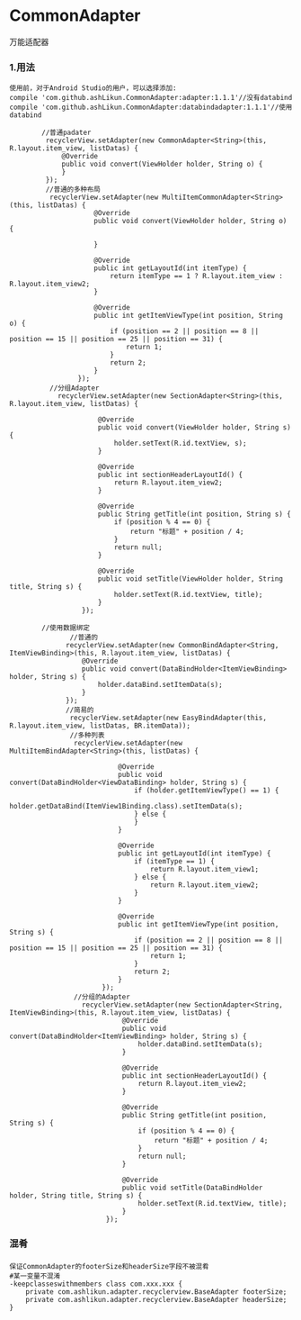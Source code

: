 # **CommonAdapter**
万能适配器

### 1.用法
    使用前，对于Android Studio的用户，可以选择添加:
    compile 'com.github.ashLikun.CommonAdapter:adapter:1.1.1'//没有databind
    compile 'com.github.ashLikun.CommonAdapter:databindadapter:1.1.1'//使用databind

            //普通padater
             recyclerView.setAdapter(new CommonAdapter<String>(this, R.layout.item_view, listDatas) {
                 @Override
                 public void convert(ViewHolder holder, String o) {
                 }
             });
             //普通的多种布局
              recyclerView.setAdapter(new MultiItemCommonAdapter<String>(this, listDatas) {
                         @Override
                         public void convert(ViewHolder holder, String o) {

                         }

                         @Override
                         public int getLayoutId(int itemType) {
                             return itemType == 1 ? R.layout.item_view : R.layout.item_view2;
                         }

                         @Override
                         public int getItemViewType(int position, String o) {
                             if (position == 2 || position == 8 || position == 15 || position == 25 || position == 31) {
                                 return 1;
                             }
                             return 2;
                         }
                     });
              //分组Adapter
                recyclerView.setAdapter(new SectionAdapter<String>(this, R.layout.item_view, listDatas) {

                          @Override
                          public void convert(ViewHolder holder, String s) {
                              holder.setText(R.id.textView, s);
                          }

                          @Override
                          public int sectionHeaderLayoutId() {
                              return R.layout.item_view2;
                          }

                          @Override
                          public String getTitle(int position, String s) {
                              if (position % 4 == 0) {
                                  return "标题" + position / 4;
                              }
                              return null;
                          }

                          @Override
                          public void setTitle(ViewHolder holder, String title, String s) {
                              holder.setText(R.id.textView, title);
                          }
                      });

            //使用数据绑定
                   //普通的
                  recyclerView.setAdapter(new CommonBindAdapter<String, ItemViewBinding>(this, R.layout.item_view, listDatas) {
                      @Override
                      public void convert(DataBindHolder<ItemViewBinding> holder, String s) {
                          holder.dataBind.setItemData(s);
                      }
                  });
                  //简易的
                   recyclerView.setAdapter(new EasyBindAdapter(this, R.layout.item_view, listDatas, BR.itemData));
                   //多种列表
                    recyclerView.setAdapter(new MultiItemBindAdapter<String>(this, listDatas) {

                               @Override
                               public void convert(DataBindHolder<ViewDataBinding> holder, String s) {
                                   if (holder.getItemViewType() == 1) {
                                       holder.getDataBind(ItemView1Binding.class).setItemData(s);
                                   } else {
                                   }
                               }

                               @Override
                               public int getLayoutId(int itemType) {
                                   if (itemType == 1) {
                                       return R.layout.item_view1;
                                   } else {
                                       return R.layout.item_view2;
                                   }
                               }

                               @Override
                               public int getItemViewType(int position, String s) {
                                   if (position == 2 || position == 8 || position == 15 || position == 25 || position == 31) {
                                       return 1;
                                   }
                                   return 2;
                               }
                           });
                    //分组的Adapter
                      recyclerView.setAdapter(new SectionAdapter<String, ItemViewBinding>(this, R.layout.item_view, listDatas) {
                                @Override
                                public void convert(DataBindHolder<ItemViewBinding> holder, String s) {
                                    holder.dataBind.setItemData(s);
                                }

                                @Override
                                public int sectionHeaderLayoutId() {
                                    return R.layout.item_view2;
                                }

                                @Override
                                public String getTitle(int position, String s) {
                                    if (position % 4 == 0) {
                                        return "标题" + position / 4;
                                    }
                                    return null;
                                }

                                @Override
                                public void setTitle(DataBindHolder holder, String title, String s) {
                                    holder.setText(R.id.textView, title);
                                }
                            });

### 混肴
####
    保证CommonAdapter的footerSize和headerSize字段不被混肴
    #某一变量不混淆
    -keepclasseswithmembers class com.xxx.xxx {
        private com.ashlikun.adapter.recyclerview.BaseAdapter footerSize;
        private com.ashlikun.adapter.recyclerview.BaseAdapter headerSize;
    }


